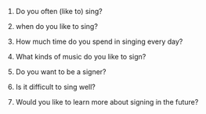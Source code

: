 1. Do you often \(like to\) sing?

2. when do you like to sing?
3. How much time do you spend in singing every day?
4. What kinds of music do you like to sign?
5. Do you want to be a signer?
6. Is it difficult to sing well?
7. Would you like to learn more about signing in the future?

